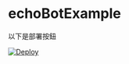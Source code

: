 # echoBotExample
以下是部署按鈕

[![Deploy](https://www.herokucdn.com/deploy/button.svg)](https://heroku.com/deploy)
